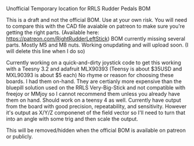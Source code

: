 Unofficial Temporary location for RRLS Rudder Pedals BOM

This is a draft and not the official BOM. Use at your own risk. You will need to compare this with the CAD file avaiable on patreon to make sure you're getting the right parts. (Available here: https://patreon.com/RightRudderLeftStick)
BOM currently missing several parts. Mostly M5 and M8 nuts. Working onupdating and will upload soon. (I will delete this line when I do so)

Currently working on a quick-and-dirty joystick code to get this working with a Teesny 3.2 and adafruit MLX90393 (Teensy is about $35USD and MXL90393 is about $5 each) 
No rhyme or reason for choosing these boards. I had them on-hand. They are certianly more expensive than the bluepill solution used on the RRLS Very-Big-Stick and not compatible with freejoy or MMjoy so I cannot recommend them unless you already have them on hand.
Should work on a teensy 4 as well.
Currently have output from the board with good precision, repeatability, and sensitivity. However it's output as X/Y/Z componenet of the field vector so I'll need to turn that into an angle with some trig and then scale the output. 

This will be removed/hidden when the official BOM is available on patreon or publicly.
